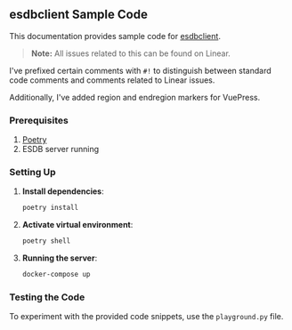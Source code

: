 ## esdbclient Sample Code

This documentation provides sample code for [esdbclient](https://github.com/pyeventsourcing/esdbclient).

> **Note:** All issues related to this can be found on Linear.

I've prefixed certain comments with `#!` to distinguish between standard code comments and comments related to Linear issues.

Additionally, I've added region and endregion markers for VuePress.

### Prerequisites

1. [Poetry](https://python-poetry.org/docs/)
2. ESDB server running 

### Setting Up

1. **Install dependencies**:
    ```py
    poetry install
    ```

2. **Activate virtual environment**:
    ```py
    poetry shell
    ```

3. **Running the server**:
    ```bash
    docker-compose up
    ```

### Testing the Code

To experiment with the provided code snippets, use the `playground.py` file.